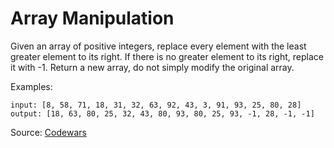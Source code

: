 # Array Manipulation

Given an array of positive integers, replace every element with the least greater element to its right. If there is no greater element to its right, replace it with -1. Return a new array, do not simply modify the original array.

Examples:
```
input: [8, 58, 71, 18, 31, 32, 63, 92, 43, 3, 91, 93, 25, 80, 28]
output: [18, 63, 80, 25, 32, 43, 80, 93, 80, 25, 93, -1, 28, -1, -1]
```

Source: [Codewars](https://www.codewars.com/kata/58d5e6c114286c8594000027)